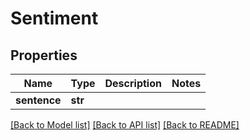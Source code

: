 # Sentiment

## Properties
Name | Type | Description | Notes
------------ | ------------- | ------------- | -------------
**sentence** | **str** |  | 

[[Back to Model list]](../README.md#documentation-for-models) [[Back to API list]](../README.md#documentation-for-api-endpoints) [[Back to README]](../README.md)

